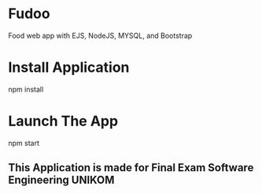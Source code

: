 # Fudoo
Food web app with EJS, NodeJS, MYSQL, and Bootstrap

# Install Application
npm install

# Launch The App
npm start

## This Application is made for Final Exam Software Engineering UNIKOM

